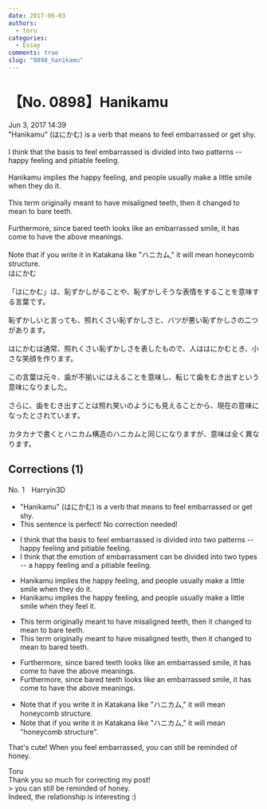 ```yaml
---
date: 2017-06-03
authors:
  - toru
categories:
  - Essay
comments: true
slug: "0898_hanikamu"
---
```


# 【No. 0898】Hanikamu
<div class="date">Jun 3, 2017 14:39</div>
<div id="post"><div id="body_show_ori">
"Hanikamu" (はにかむ) is a verb that means to feel embarrassed or get shy.<br/><br/>I think that the basis to feel embarrassed is divided into two patterns -- happy feeling and pitiable feeling.<br/><br/>Hanikamu implies the happy feeling, and people usually make a little smile when they do it.<br/><br/>This term originally meant to have misaligned teeth, then it changed to mean to bare teeth.<br/><br/>Furthermore, since bared teeth looks like an embarrassed smile, it has come to have the above meanings.<br/><br/>Note that if you write it in Katakana like "ハニカム," it will mean honeycomb structure.
</div></div>

<!-- more -->

<div id="post_ja"><div id="body_show_mo">
はにかむ<br/><br/>「はにかむ」は、恥ずかしがることや、恥ずかしそうな表情をすることを意味する言葉です。<br/><br/>恥ずかしいと言っても、照れくさい恥ずかしさと、バツが悪い恥ずかしさの二つがあります。<br/><br/>はにかむは通常、照れくさい恥ずかしさを表したもので、人ははにかむとき、小さな笑顔を作ります。<br/><br/>この言葉は元々、歯が不揃いにはえることを意味し、転じて歯をむき出すという意味になりました。<br/><br/>さらに、歯をむき出すことは照れ笑いのようにも見えることから、現在の意味になったとされています。<br/><br/>カタカナで書くとハニカム構造のハニカムと同じになりますが、意味は全く異なります。
</div></div>

## Corrections (1)
<div id="block"><div class="first_name"> No. 1　<span class="just_name">Harryin3D</span></div><div id="block2">
<ul class="correction_field">
<li class="incorrect">"Hanikamu" (はにかむ) is a verb that means to feel embarrassed or get shy.</li>
<li class="corrected perfect">This sentence is perfect! No correction needed!</li>
</ul>
<ul class="correction_field">
<li class="incorrect">I think that the basis to feel embarrassed is divided into two patterns -- happy feeling and pitiable feeling.</li>
<li class="corrected correct">
I think that <span class="f_blue">the emotion of embarrassment can be </span>divided into two <span class="f_blue">types </span>-- <span class="f_blue">a </span>happy feeling and <span class="f_blue">a</span> pitiable feeling.
</li>
</ul>
<ul class="correction_field">
<li class="incorrect">Hanikamu implies the happy feeling, and people usually make a little smile when they do it.</li>
<li class="corrected correct">
Hanikamu implies the happy feeling, and people usually make a little smile when they <span class="f_blue">feel </span>it.
</li>
</ul>
<ul class="correction_field">
<li class="incorrect">This term originally meant to have misaligned teeth, then it changed to mean to bare teeth.</li>
<li class="corrected correct">
This term originally meant to have misaligned teeth, then it changed to mean to bare<span class="f_blue">d</span> teeth.
</li>
</ul>
<ul class="correction_field">
<li class="incorrect">Furthermore, since bared teeth looks like an embarrassed smile, it has come to have the above meanings.</li>
<li class="corrected correct">
Furthermore, since bared teeth look<span class="f_red"><span class="sline">s</span></span> like an embarrassed smile, it has come to have the above meanings.
</li>
</ul>
<ul class="correction_field">
<li class="incorrect">Note that if you write it in Katakana like "ハニカム," it will mean honeycomb structure.</li>
<li class="corrected correct">
Note that if you write it in Katakana like "ハニカム," it will mean <span class="f_blue">"</span>honeycomb structure<span class="f_blue">"</span>.
</li>
</ul>
<p class="comment_small">
 That's cute! When you feel embarrassed, you can still be reminded of honey.
</p>

</div><div class="name"><span class="just_name">Toru</span><br>
Thank you so much for correcting my post!<br/>&gt; you can still be reminded of honey.<br/>Indeed, the relationship is interesting :)
</div>
</div>
